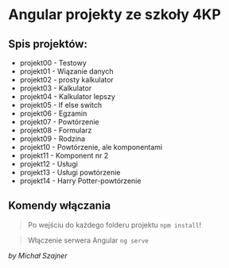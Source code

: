 # Angular projekty ze szkoły 4KP

## Spis projektów:

- projekt00 - Testowy
- projekt01 - Wiązanie danych
- projekt02 - prosty kalkulator
- projekt03 - Kalkulator
- projekt04 - Kalkulator lepszy
- projekt05 - If else switch
- projekt06 - Egzamin
- projekt07 - Powtórzenie
- projekt08 - Formularz
- projekt09 - Rodzina
- projekt10 - Powtórzenie, ale komponentami
- projekt11 - Komponent nr 2
- projekt12 - Usługi
- projekt13 - Usługi powtórzenie
- projekt14 - Harry Potter-powtórzenie

## Komendy włączania

> Po wejściu do każdego folderu projektu `npm install`!

> Włączenie serwera Angular `ng serve`


*by Michał Szajner*